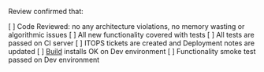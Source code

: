 Review confirmed that:

[ ] Code Reviewed: no any architecture violations, no memory wasting or algorithmic issues
[ ] All new functionality covered with tests
[ ] All tests are passed on CI server
[ ] ITOPS tickets are created and Deployment notes are updated
[ ] [Build](http://bla.bla) installs OK on Dev environment
[ ] Functionality smoke test passed on Dev environment
